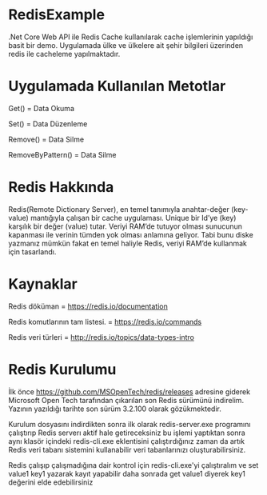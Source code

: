 # RedisExample
.Net Core Web API ile Redis Cache kullanılarak cache işlemlerinin yapıldığı basit bir demo. Uygulamada ülke ve ülkelere ait şehir bilgileri üzerinden redis ile cacheleme yapılmaktadır.

# Uygulamada Kullanılan Metotlar
Get() = Data Okuma 

Set() = Data Düzenleme

Remove() = Data Silme

RemoveByPattern() = Data Silme

# Redis Hakkında
Redis(Remote Dictionary Server), en temel tanımıyla anahtar-değer (key-value) mantığıyla çalışan bir cache uygulaması. Unique bir Id’ye (key) karşılık bir değer (value) tutar. Veriyi RAM’de tutuyor olması sunucunun kapanması ile verinin tümden yok olması anlamına geliyor. Tabi bunu diske yazmanız mümkün fakat en temel haliyle Redis, veriyi RAM’de kullanmak için tasarlandı.

# Kaynaklar
Redis döküman = https://redis.io/documentation

Redis komutlarının tam listesi. = https://redis.io/commands

Redis veri türleri = http://redis.io/topics/data-types-intro


# Redis Kurulumu
İlk önce https://github.com/MSOpenTech/redis/releases adresine giderek Microsoft Open Tech tarafından çıkarılan son Redis sürümünü indirelim. Yazının yazıldığı tarihte son sürüm 3.2.100 olarak gözükmektedir. 

Kurulum dosyasını indirdikten sonra ilk olarak redis-server.exe programını çalıştırıp Redis serverı aktif hale getireceksiniz bu işlemi yaptıktan sonra aynı klasör içindeki redis-cli.exe eklentisini çalıştırdığınız zaman da artık Redis veri tabanı sistemini kullanabilir veri tabanlarınızı oluşturabilirsiniz.

Redis çalışıp çalışmadığına dair kontrol için redis-cli.exe'yi çalıştıralım ve set value1 key1 yazarak kayıt yapabilir daha sonrada get value1 diyerek key1 değerini elde edebilirsiniz






